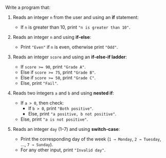 Write a program that:

1. Reads an integer `n` from the user and using an **if** statement:

   - If `n` is greater than 10, print `"n is greater than 10"`.

2. Reads an integer `n` and using **if-else**:

   - Print `"Even"` if `n` is even, otherwise print `"Odd"`.

3. Reads an integer `score` and using an **if-else-if ladder**:

   - If `score >= 90`, print `"Grade A"`.
   - Else if `score >= 75`, print `"Grade B"`.
   - Else if `score >= 50`, print `"Grade C"`.
   - Else, print `"Fail"`.

4. Reads two integers `a` and `b` and using **nested if**:

   - If `a > 0`, then check:
     - If `b > 0`, print `"Both positive"`.
     - Else, print `"a positive, b not positive"`.
   - Else, print `"a is not positive"`.

5. Reads an integer `day` (1–7) and using **switch-case**:
   - Print the corresponding day of the week (`1 → Monday`, `2 → Tuesday`, …, `7 → Sunday`).
   - For any other input, print `"Invalid day"`.
